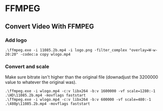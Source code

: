 # FFMPEG

## Convert Video With FFMPEG

### Add logo

```text
.\ffmpeg.exe -i 11085.2b.mp4 -i logo.png -filter_complex "overlay=W-w-20:20" -codec:a copy wlogo.mp4
```

### Convert and scale

Make sure bitrate isn't higher than the original file \(downadjust the 3200000 value to whatever the original was\).

```text
.\ffmpeg.exe -i wlogo.mp4 -c:v libx264 -b:v 1600000 -vf scale=1280:-1 .\HD\11085.2b.mp4 -movflags faststart
.\ffmpeg.exe -i wlogo.mp4 -c:v libx264 -b:v 600000 -vf scale=480:-1 .\480p\11085.2b.mp4 -movflags faststart
```

